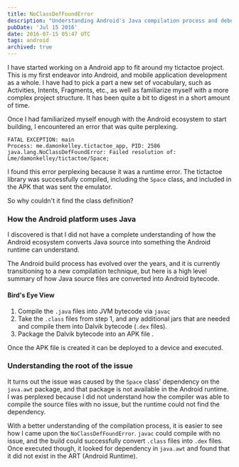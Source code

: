 ```yaml
---
title: NoClassDefFoundError
description: "Understanding Android's Java compilation process and debugging a NoClassDefFoundError caused by missing runtime dependencies."
pubDate: 'Jul 15 2016'
date: 2016-07-15 05:47 UTC
tags: android
archived: true
---
```


I have started working on a Android app to fit around my tictactoe project. This is my first endeavor into Android, and mobile application development as a whole. I have had to pick a part a new set of vocabulary, such as Activities, Intents, Fragments, etc., as well as familiarize myself with a more complex project structure. It has been quite a bit to digest in a short amount of time.

Once I had familiarized myself enough with the Android ecosystem to start building, I encountered an error that was quite perplexing.

```console
FATAL EXCEPTION: main
Process: me.damonkelley.tictactoe_app, PID: 2586
java.lang.NoClassDefFoundError: Failed resolution of: Lme/damonkelley/tictactoe/Space;
```

I found this error perplexing because it was a runtime error. The tictactoe library was successfully compiled, including the `Space` class, and included in the APK that was sent the emulator.

So why couldn't it find the class definition?

### How the Android platform uses Java

I discovered is that I did not have a complete understanding of how the Android ecosystem converts Java source into something the Android runtime can understand.

The Android build process has evolved over the years, and it is currently transitioning to a new compilation technique, but here is a high level summary of how Java source files are converted into Android bytecode.

#### Bird's Eye View

1. Compile the `.java` files into JVM bytecode via `javac`
2. Take the `.class` files from step 1, and any additional jars that are needed and compile them into Dalvik bytecode (`.dex` files).
3. Package the Dalvik bytecode into an APK file .

Once the APK file is created it can be deployed to a device and executed.


### Understanding the root of the issue

It turns out the issue was caused by the `Space` class' dependency on the `java.awt` package, and that package is not available in the Android runtime. I was perplexed because I did not understand how the compiler was able to compile the source files with no issue, but the runtime could not find the dependency.

With a better understanding of the compilation process, it is easier to see how I came upon the `NoClassDefFoundError`.  `javac` could compile with no issue, and the build could successfully convert `.class` files into `.dex` files. Once executed though, it looked for dependency in `java.awt` and found that it did not exist in the ART (Android Runtime).

